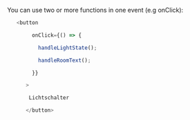
You can use two or more functions in one event (e.g onClick):

```JavaScript
   <button

        onClick={() => {

          handleLightState();

          handleRoomText();

        }}

      >

       Lichtschalter

      </button>

```